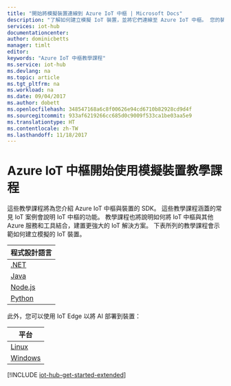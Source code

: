 ```yaml
---
title: "開始將模擬裝置連線到 Azure IoT 中樞 | Microsoft Docs"
description: "了解如何建立模擬 IoT 裝置，並將它們連線至 Azure IoT 中樞。 您的裝置可以將遙測資料傳送到 IoT 中樞，而 IoT 中樞會監視並管理您的裝置。"
services: iot-hub
documentationcenter: 
author: dominicbetts
manager: timlt
editor: 
keywords: "Azure IoT 中樞教學課程"
ms.service: iot-hub
ms.devlang: na
ms.topic: article
ms.tgt_pltfrm: na
ms.workload: na
ms.date: 09/04/2017
ms.author: dobett
ms.openlocfilehash: 348547168a6c8f00626e94cd6710b82928cd9d4f
ms.sourcegitcommit: 933af6219266cc685d0c9009f533ca1be03aa5e9
ms.translationtype: HT
ms.contentlocale: zh-TW
ms.lasthandoff: 11/18/2017
---
```

# <a name="azure-iot-hub-get-started-with-simulated-devices-tutorials"></a>Azure IoT 中樞開始使用模擬裝置教學課程

這些教學課程將為您介紹 Azure IoT 中樞與裝置的 SDK。 這些教學課程涵蓋的常見 IoT 案例會說明 IoT 中樞的功能。 教學課程也將說明如何將 IoT 中樞與其他 Azure 服務和工具結合，建置更強大的 IoT 解決方案。 下表所列的教學課程會示範如何建立模擬的 IoT 裝置。

| 程式設計語言 |
|----------------------|
| [.NET][Sim_NET]      |
| [Java][Sim_Jav]      |
| [Node.js][Sim_Nd]    |
| [Python][Sim_Pyth]   |

此外，您可以使用 IoT Edge 以將 AI 部署到裝置：

| 平台           |
|------------------- |
| [Linux][Sim_Lnx]   |
| [Windows][Sim_Win] |

[!INCLUDE [iot-hub-get-started-extended](../../includes/iot-hub-get-started-extended.md)]

[Sim_NET]: iot-hub-csharp-csharp-getstarted.md
[Sim_Jav]: iot-hub-java-java-getstarted.md
[Sim_Nd]: iot-hub-node-node-getstarted.md
[Sim_Pyth]: iot-hub-python-getstarted.md
[Sim_Lnx]: ../iot-edge/tutorial-simulate-device-linux.md
[Sim_Win]: ../iot-edge/tutorial-simulate-device-windows.md
